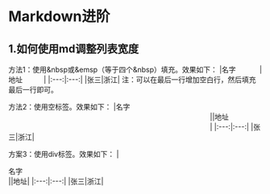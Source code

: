 # Markdown进阶
## 1.如何使用md调整列表宽度
方法1：使用&nbsp或&emsp（等于四个&nbsp）填充。效果如下：
|名字&nbsp;&nbsp;&nbsp;&nbsp;&nbsp;&nbsp;&nbsp;&nbsp;&nbsp;&nbsp;&nbsp;&nbsp;|地址&emsp;&emsp;&emsp;|
|:---:|:---:|
|张三|浙江|
注：可以在最后一行增加空白行，然后填充最后一行即可。

方法2：使用空标签。效果如下：
|名字<img width=400/>||地址<img width=400/>|
|:---:|:---:|
|张三|浙江|

方案3：使用div标签。效果如下：
|<div style="width:400">名字</div>||地址|
|:---:|:---:|
|张三|浙江|

